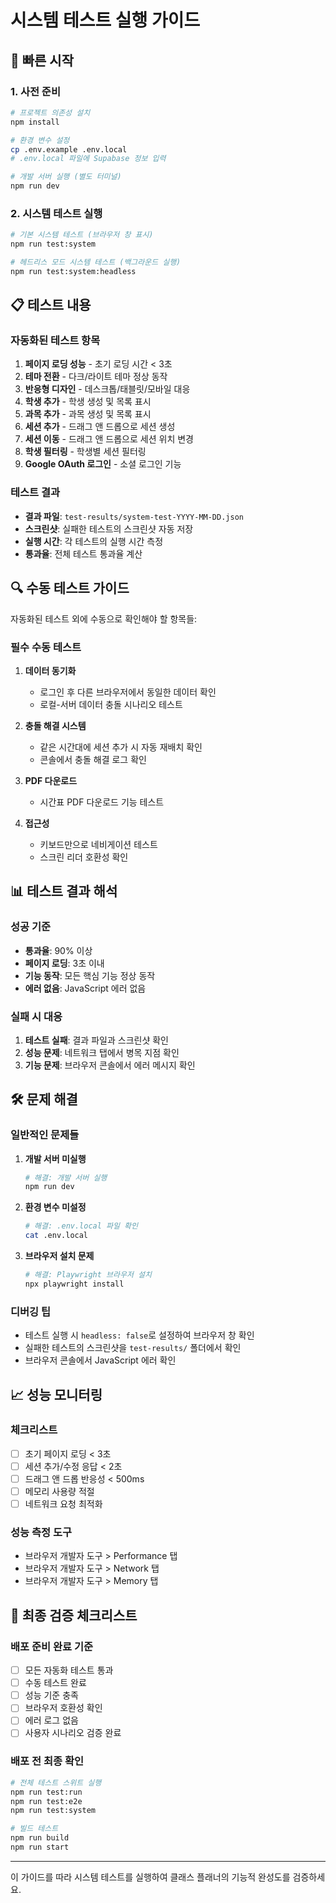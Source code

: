 # 시스템 테스트 실행 가이드

## 🚀 빠른 시작

### 1. 사전 준비

```bash
# 프로젝트 의존성 설치
npm install

# 환경 변수 설정
cp .env.example .env.local
# .env.local 파일에 Supabase 정보 입력

# 개발 서버 실행 (별도 터미널)
npm run dev
```

### 2. 시스템 테스트 실행

```bash
# 기본 시스템 테스트 (브라우저 창 표시)
npm run test:system

# 헤드리스 모드 시스템 테스트 (백그라운드 실행)
npm run test:system:headless
```

## 📋 테스트 내용

### 자동화된 테스트 항목

1. **페이지 로딩 성능** - 초기 로딩 시간 < 3초
2. **테마 전환** - 다크/라이트 테마 정상 동작
3. **반응형 디자인** - 데스크톱/태블릿/모바일 대응
4. **학생 추가** - 학생 생성 및 목록 표시
5. **과목 추가** - 과목 생성 및 목록 표시
6. **세션 추가** - 드래그 앤 드롭으로 세션 생성
7. **세션 이동** - 드래그 앤 드롭으로 세션 위치 변경
8. **학생 필터링** - 학생별 세션 필터링
9. **Google OAuth 로그인** - 소셜 로그인 기능

### 테스트 결과

- **결과 파일**: `test-results/system-test-YYYY-MM-DD.json`
- **스크린샷**: 실패한 테스트의 스크린샷 자동 저장
- **실행 시간**: 각 테스트의 실행 시간 측정
- **통과율**: 전체 테스트 통과율 계산

## 🔍 수동 테스트 가이드

자동화된 테스트 외에 수동으로 확인해야 할 항목들:

### 필수 수동 테스트

1. **데이터 동기화**

   - 로그인 후 다른 브라우저에서 동일한 데이터 확인
   - 로컬-서버 데이터 충돌 시나리오 테스트

2. **충돌 해결 시스템**

   - 같은 시간대에 세션 추가 시 자동 재배치 확인
   - 콘솔에서 충돌 해결 로그 확인

3. **PDF 다운로드**

   - 시간표 PDF 다운로드 기능 테스트

4. **접근성**
   - 키보드만으로 네비게이션 테스트
   - 스크린 리더 호환성 확인

## 📊 테스트 결과 해석

### 성공 기준

- **통과율**: 90% 이상
- **페이지 로딩**: 3초 이내
- **기능 동작**: 모든 핵심 기능 정상 동작
- **에러 없음**: JavaScript 에러 없음

### 실패 시 대응

1. **테스트 실패**: 결과 파일과 스크린샷 확인
2. **성능 문제**: 네트워크 탭에서 병목 지점 확인
3. **기능 문제**: 브라우저 콘솔에서 에러 메시지 확인

## 🛠️ 문제 해결

### 일반적인 문제들

1. **개발 서버 미실행**

   ```bash
   # 해결: 개발 서버 실행
   npm run dev
   ```

2. **환경 변수 미설정**

   ```bash
   # 해결: .env.local 파일 확인
   cat .env.local
   ```

3. **브라우저 설치 문제**
   ```bash
   # 해결: Playwright 브라우저 설치
   npx playwright install
   ```

### 디버깅 팁

- 테스트 실행 시 `headless: false`로 설정하여 브라우저 창 확인
- 실패한 테스트의 스크린샷을 `test-results/` 폴더에서 확인
- 브라우저 콘솔에서 JavaScript 에러 확인

## 📈 성능 모니터링

### 체크리스트

- [ ] 초기 페이지 로딩 < 3초
- [ ] 세션 추가/수정 응답 < 2초
- [ ] 드래그 앤 드롭 반응성 < 500ms
- [ ] 메모리 사용량 적절
- [ ] 네트워크 요청 최적화

### 성능 측정 도구

- 브라우저 개발자 도구 > Performance 탭
- 브라우저 개발자 도구 > Network 탭
- 브라우저 개발자 도구 > Memory 탭

## 🎯 최종 검증 체크리스트

### 배포 준비 완료 기준

- [ ] 모든 자동화 테스트 통과
- [ ] 수동 테스트 완료
- [ ] 성능 기준 충족
- [ ] 브라우저 호환성 확인
- [ ] 에러 로그 없음
- [ ] 사용자 시나리오 검증 완료

### 배포 전 최종 확인

```bash
# 전체 테스트 스위트 실행
npm run test:run
npm run test:e2e
npm run test:system

# 빌드 테스트
npm run build
npm run start
```

---

이 가이드를 따라 시스템 테스트를 실행하여 클래스 플래너의 기능적 완성도를 검증하세요.

